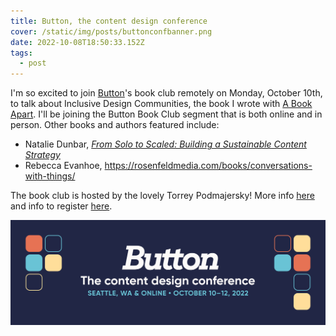 ```yaml
---
title: Button, the content design conference
cover: /static/img/posts/buttonconfbanner.png
date: 2022-10-08T18:50:33.152Z
tags:
  - post
---
```

I'm so excited to join [Button](https://twitter.com/ButtonConf)'s book club remotely on Monday, October 10th, to talk about Inclusive Design Communities, the book I wrote with [A Book Apart](https://twitter.com/abookapart). I'll be joining the Button Book Club segment that is both online and in person. Other books and authors featured include:

* Natalie Dunbar, *[From Solo to Scaled: Building a Sustainable Content Strategy](https://rosenfeldmedia.com/books/from-solo-to-scaled-building-a-sustainable-content-strategy-practice/)*
* Rebecca Evanhoe, https://rosenfeldmedia.com/books/conversations-with-things/

The book club is hosted by the lovely Torrey Podmajersky! More info [here](https://www.buttonconf.com/2022-segments/the-button-book-club) and info to register [here](https://braintraffic.swoogo.com/button2022).

![Banner graphic that reads Button: the content design conference, Seattle WA and online, October 10 through 12th, 2022 with some abstract button illustrations on both sides of the white text and blue date on a dark blue background.](/static/img/posts/buttonconfbanner.png "Button Conf Banner")